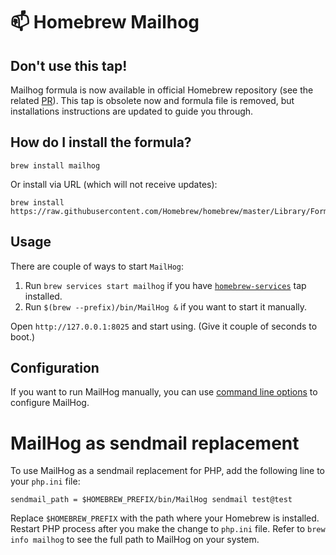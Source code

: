 # :mailbox: Homebrew Mailhog

## Don't use this tap!
Mailhog formula is now available in official Homebrew repository (see the related [PR](https://github.com/Homebrew/homebrew/pull/44884)). This tap is obsolete now and formula file is removed, but installations instructions are updated to guide you through.

## How do I install the formula?
`brew install mailhog`

Or install via URL (which will not receive updates):

```
brew install https://raw.githubusercontent.com/Homebrew/homebrew/master/Library/Formula/mailhog.rb
```

## Usage
There are couple of ways to start `MailHog`:

1. Run `brew services start mailhog` if you have [`homebrew-services`](https://github.com/Homebrew/homebrew-services) tap installed.
2. Run `$(brew --prefix)/bin/MailHog &` if you want to start it manually.

Open `http://127.0.0.1:8025` and start using. (Give it couple of seconds to boot.)

## Configuration
If you want to run MailHog manually, you can use [command line options](https://github.com/mailhog/MailHog/blob/master/docs/CONFIG.md) to configure MailHog.

# MailHog as sendmail replacement
To use MailHog as a sendmail replacement for PHP, add the following line to your `php.ini` file:
```
sendmail_path = $HOMEBREW_PREFIX/bin/MailHog sendmail test@test
```

Replace `$HOMEBREW_PREFIX` with the path where your Homebrew is installed. Restart PHP process after you make the change to `php.ini` file. Refer to `brew info mailhog` to see the full path to MailHog on your system.
